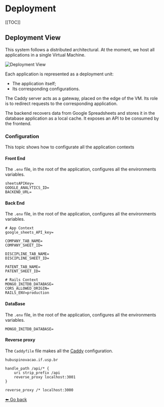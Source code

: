 # Deployment

[[TOC]]

## Deployment View

This system follows a distributed architectural. At the moment, we host all applications in a single Virtual Machine.

<img :src="$withBase('/views/deployment.svg')" alt="Deployment View">

Each application is represented as a deployment unit:

- The application itself;
- Its corresponding configurations.

The Caddy server acts as a gateway, placed on the edge of the VM. Its role is to redirect requests to the corresponding application.

The backend recovers data from Google Spreadsheets and stores it in the database application as a local cache. It exposes an API to be consumed by the frontend.

### Configuration

This topic shows how to configurate all the application contexts

#### Front End

The `.env` file, in the root of the application, configures all the environments variables.

```
sheetsAPIKey=
GOOGLE_ANALYTICS_ID=
BACKEND_URL=
```

#### Back End

The `.env` file, in the root of the application, configures all the environments variables.

```
# App Context
google_sheets_API_key=

COMPANY_TAB_NAME=
COMPANY_SHEET_ID=

DISCIPLINE_TAB_NAME=
DISCIPLINE_SHEET_ID=

PATENT_TAB_NAME=
PATENT_SHEET_ID=

# Rails Context
MONGO_INITDB_DATABASE=
CORS_ALLOWED_ORIGIN=
RAILS_ENV=production
```

#### DataBase

The `.env` file, in the root of the application, configures all the environments variables.

```
MONGO_INITDB_DATABASE=
```

#### Reverse proxy

The `Caddyfile` file makes all the [Caddy](https://caddyserver.com/docs/) configuration.

```
hubuspinovacao.if.usp.br

handle_path /api/* {
    uri strip_prefix /api
    reverse_proxy localhost:3001
}

reverse_proxy /* localhost:3000
```

[:arrow_left: Go back](/)
